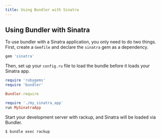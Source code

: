 ```yaml
---
title: Using Bundler with Sinatra
---
```


## Using Bundler with Sinatra

To use bundler with a Sinatra application, you only need to do two things.
First, create a `Gemfile` and declare the `sinatra` gem as a dependency.

~~~ ruby
gem 'sinatra'
~~~

Then, set up your `config.ru` file to load the bundle before it loads your Sinatra app.

~~~ ruby
require 'rubygems'
require 'bundler'

Bundler.require

require './my_sinatra_app'
run MySinatraApp
~~~

Start your development server with rackup, and Sinatra will be loaded via Bundler.

~~~
$ bundle exec rackup
~~~
